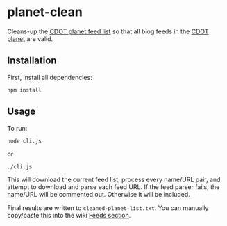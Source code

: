 # planet-clean

Cleans-up the [CDOT planet feed list](https://wiki.cdot.senecacollege.ca/wiki/Planet_CDOT_Feed_List) so that all
blog feeds in the [CDOT planet](http://zenit.senecac.on.ca/~chris.tyler/planet/)
are valid.

## Installation

First, install all dependencies:

```
npm install
```

## Usage

To run:

```
node cli.js
```

or 

```
./cli.js
```

This will download the current feed list, process every name/URL pair,
and attempt to download and parse each feed URL. If the feed parser fails,
the name/URL will be commented out.  Otherwise it will be included.

Final results are written to `cleaned-planet-list.txt`.  You can manually
copy/paste this into the wiki [Feeds section](https://wiki.cdot.senecacollege.ca/wiki/Planet_CDOT_Feed_List#Feeds).
